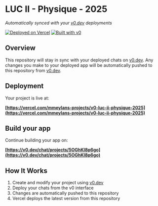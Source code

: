 # LUC II - Physique - 2025

*Automatically synced with your [v0.dev](https://v0.dev) deployments*

[![Deployed on Vercel](https://img.shields.io/badge/Deployed%20on-Vercel-black?style=for-the-badge&logo=vercel)](https://vercel.com/mmeylans-projects/v0-luc-ii-physique-2025)
[![Built with v0](https://img.shields.io/badge/Built%20with-v0.dev-black?style=for-the-badge)](https://v0.dev/chat/projects/5OGhKI8p6go)

## Overview

This repository will stay in sync with your deployed chats on [v0.dev](https://v0.dev).
Any changes you make to your deployed app will be automatically pushed to this repository from [v0.dev](https://v0.dev).

## Deployment

Your project is live at:

**[https://vercel.com/mmeylans-projects/v0-luc-ii-physique-2025](https://vercel.com/mmeylans-projects/v0-luc-ii-physique-2025)**

## Build your app

Continue building your app on:

**[https://v0.dev/chat/projects/5OGhKI8p6go](https://v0.dev/chat/projects/5OGhKI8p6go)**

## How It Works

1. Create and modify your project using [v0.dev](https://v0.dev)
2. Deploy your chats from the v0 interface
3. Changes are automatically pushed to this repository
4. Vercel deploys the latest version from this repository
